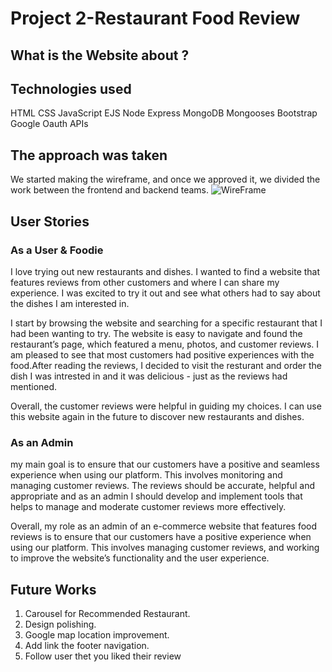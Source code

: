 # Project 2-Restaurant Food Review

## What is the Website about ? 

## Technologies used
 
 HTML
 CSS
 JavaScript
 EJS
 Node Express 
 MongoDB
 Mongooses
 Bootstrap 
 Google Oauth APIs
 
## The approach was taken
We started making the wireframe, and once we approved it, we divided the work between the frontend and backend teams.
![WireFrame](https://media.git.generalassemb.ly/user/49784/files/32566e82-a8f8-4066-96a7-7799e8ba92a8)





## User Stories

### As a User & Foodie

I love trying out new restaurants and dishes. I wanted to find a website that features reviews from other customers and where I can share my experience. I was excited to try it out and see what others had to say about the dishes I am interested in.

I start by browsing the website and searching for a specific restaurant that I had been wanting to try. The website is easy to navigate and found the restaurant’s page, which featured a menu, photos, and customer reviews. I am pleased to see that most customers had positive experiences with the food.After reading the reviews, I decided to visit the resturant and order the dish I was intrested in and it was delicious - just as the reviews had mentioned.

Overall, the customer reviews were helpful in guiding my choices. I can use this website again in the future to discover new restaurants and dishes.


### As an Admin

my main goal is to ensure that our customers have a positive and seamless experience when using our platform. This involves monitoring and managing customer reviews. The reviews should be accurate, helpful and appropriate and as an admin I should develop and implement tools that helps to manage and moderate customer reviews more effectively.

Overall, my role as an admin of an e-commerce website that features food reviews is to ensure that our customers have a positive experience when using our platform. This involves managing customer reviews, and working to improve the website’s functionality and the user experience.

## Future Works
1. Carousel for Recommended Restaurant. 
2. Design polishing.
3. Google map location improvement.
4. Add link the footer navigation.
5. Follow user thet you liked their review



